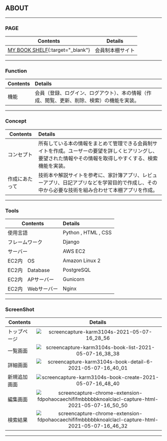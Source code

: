 ## ABOUT

---

### PAGE

|Contents|Details|
|---|:-:|
| [MY BOOK SHELF](http://karm3104s.com/){:target="_blank"} | 会員制本棚サイト |

---

### Function

|Contents|Details|
|---|:--|
|機能|会員（登録、ログイン、ログアウト）、本の情報（作成、閲覧、更新、削除、検索）の機能を実装。|

---

### Concept

|Contents|Details|
|---|:--|
|コンセプト|所有している本の情報をまとめて管理できる会員制サイトを作成。ユーザーの要望を詳しくヒアリングし、要望された情報やその情報を取得しやすくする、検索機能を実装。|
|作成にあたって|技術本や解説サイトを参考に、家計簿アプリ、レビューアプリ、日記アプリなどを学習目的で作成し、その中から必要な技術を組み合わせて本棚アプリを作成。|

---

### Tools

|Contents|Details|
|---|:--|
| 使用言語 | Python , HTML , CSS |
| フレームワーク | Django |
| サーバー | AWS EC2 |
| EC2内　OS | Amazon Linux 2|
| EC2内　Database | PostgreSQL |
| EC2内　APサーバー | Gunicorn |
| EC2内　Webサーバー | Nginx |

---
### ScreenShot

|Contents|Details|
|---|:-:|
| トップページ | ![screencapture-karm3104s-2021-05-07-16_28_56](https://user-images.githubusercontent.com/75430098/117414337-faceca00-af51-11eb-845d-210798469175.png) |
| 一覧画面 | ![screencapture-karm3104s-book-list-2021-05-07-16_38_38](https://user-images.githubusercontent.com/75430098/117414955-b5f76300-af52-11eb-9aad-c67e9b610990.png) |
| 詳細画面 | ![screencapture-karm3104s-book-detail-6-2021-05-07-16_40_01](https://user-images.githubusercontent.com/75430098/117415346-2c946080-af53-11eb-8363-367d53b120bd.png) |
| 新規追加画面 | ![screencapture-karm3104s-book-create-2021-05-07-16_48_40](https://user-images.githubusercontent.com/75430098/117416271-2488f080-af54-11eb-80bf-8939c94f582b.png) |
| 編集画面 | ![screencapture-chrome-extension-fdpohaocaechififmbbbbbknoalclacl-capture-html-2021-05-07-16_50_50](https://user-images.githubusercontent.com/75430098/117416528-6ca81300-af54-11eb-9b7a-032279bea615.png) |
| 検索結果 | ![screencapture-chrome-extension-fdpohaocaechififmbbbbbknoalclacl-capture-html-2021-05-07-16_46_32](https://user-images.githubusercontent.com/75430098/117415978-e12e8200-af53-11eb-8528-db79ae22e704.png) |

---

